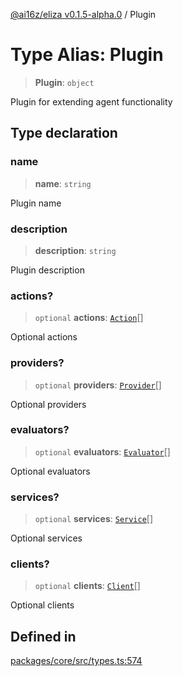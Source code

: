 [@ai16z/eliza v0.1.5-alpha.0](../index.md) / Plugin

# Type Alias: Plugin

> **Plugin**: `object`

Plugin for extending agent functionality

## Type declaration

### name

> **name**: `string`

Plugin name

### description

> **description**: `string`

Plugin description

### actions?

> `optional` **actions**: [`Action`](../interfaces/Action.md)[]

Optional actions

### providers?

> `optional` **providers**: [`Provider`](../interfaces/Provider.md)[]

Optional providers

### evaluators?

> `optional` **evaluators**: [`Evaluator`](../interfaces/Evaluator.md)[]

Optional evaluators

### services?

> `optional` **services**: [`Service`](../classes/Service.md)[]

Optional services

### clients?

> `optional` **clients**: [`Client`](Client.md)[]

Optional clients

## Defined in

[packages/core/src/types.ts:574](https://github.com/thebubbacat/eliza/blob/main/packages/core/src/types.ts#L574)
